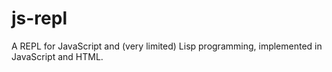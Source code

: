 js-repl
=======

A REPL for JavaScript and (very limited) Lisp programming, implemented in JavaScript and HTML.